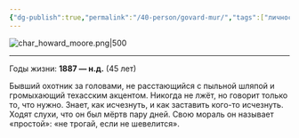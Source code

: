 ```yaml
---
{"dg-publish":true,"permalink":"/40-person/govard-mur/","tags":["личность/клуб"]}
---
```


![char_howard_moore.png|500](/img/user/char_howard_moore.png)
***
Годы жизни: **1887 — н.д.** (45 лет)

Бывший охотник за головами, не расстающийся с пыльной шляпой и громыхающий техасским акцентом. Никогда не лжёт, но говорит только то, что нужно. Знает, как исчезнуть, и как заставить кого-то исчезнуть. Ходят слухи, что он был мёртв пару дней. Свою мораль он называет «простой»: «не трогай, если не шевелится».